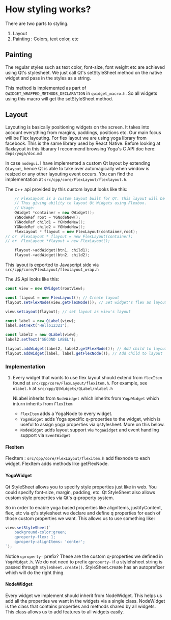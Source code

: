 # How styling works?

There are two parts to styling.

1. Layout
2. Painting : Colors, text color, etc

## Painting

The regular styles such as text color, font-size, font weight etc are achieved using Qt's stylesheet.
We just call Qt's setStyleSheet method on the native widget and pass in the styles as a string.

This method is implemented as part of `QWIDGET_WRAPPED_METHODS_DECLARATION` in `qwidget_macro.h`.
So all widgets using this macro will get the setStyleSheet method.

## Layout

Layouting is basically positioning widgets on the screen. It takes into account everything from margins, paddings, positions etc. Our main focus will be Flex layouting. For flex layout we are using yoga library from facebook. This is the same library used by React Native. Before looking at flaxlayout in this libarary I recommend browsing Yoga's C API doc here: `deps/yoga/doc.md`

In case `nodegui`. I have implemented a custom Qt layout by extending `QLayout`, hence Qt is able to take over automagically when window is resized or any other layouting event occurs.
You can find the implementation at `src/cpp/core/FlexLayout/flexlayout.h`.

The c++ api provided by this custom layout looks like this:

```cpp
    // FlexLayout is a custom Layout built for QT. This layout will be used to layout qt widgets using facebook's yoga library.
    // Thus giving ability to layout Qt Widgets using Flexbox.
    // Usage:
    QWidget *container = new QWidget();
    YGNodeRef root = YGNodeNew();
    YGNodeRef child1 = YGNodeNew();
    YGNodeRef child2 = YGNodeNew();
    FlexLayout * flayout = new FlexLayout(container,root);
// or  FlexLayout * flayout = new FlexLayout(container);
// or  FlexLayout *flayout = new FlexLayout();

    flayout->addWidget(btn1, child1);
    flayout->addWidget(btn2, child2);

```

This layout is exported to Javascript side via `src/cpp/core/FlexLayout/flexlayout_wrap.h`

The JS Api looks like this:

```js
const view = new QWidget(rootView);

const flayout = new FlexLayout(); // Create layout
flayout.setFlexNode(view.getFlexNode()); // Set widget's flex as layout's flex node.

view.setLayout(flayout); // set layout as view's layout

const label = new QLabel(view);
label.setText("Hello12321");

const label2 = new QLabel(view);
label2.setText("SECOND LABEL");

flayout.addWidget(label2, label2.getFlexNode()); // Add child to layout
flayout.addWidget(label, label.getFlexNode()); // Add child to layout
```

### Implementation

1. Every widget that wants to use flex layout should extend from `flexItem` found at `src/cpp/core/FlexLayout/flexitem.h`.
   For example, see `nlabel.h` at `src/cpp/QtWidgets/QLabel/nlabel.h`

   NLabel inherits from `NodeWidget` which inherits from `YogaWidget` which inturn inherits from `FlexItem`

   - `FlexItem` adds a YogaNode to every widget.
   - `YogaWidget` adds Yoga specific q-properties to the widget, which is useful to assign yoga properties via qstylesheet. More on this below.
   - `NodeWidget` adds layout support via `YogaWidget` and event handling support via `EventWidget`

#### FlexItem

FlexItem : `src/cpp/core/FlexLayout/flexitem.h` add flexnode to each widget.
FlexItem adds methods like getFlexNode.

#### YogaWidget

Qt StyleSheet allows you to specify style properties just like in web. You could specify font-size, margin, padding, etc. Qt StyleSheet also allows custom style properties via Qt's q-property system.

So in order to enable yoga based properties like alignItems, justifyContent, flex, etc via qt's stylesheet we
declare and define q properties for each of those custom properties we want.
This allows us to use something like:

```js
view.setStyleSheet(`
    background-color:green;
    qproperty-flex: 1;
    qproperty-alignItems: 'center';
`);
```

Notice `qproperty-` prefix? These are the custom q-properties we defined in `YogaWidget.h`. We do not need to prefix `qproperty-` if a stylehsheet string is passed through `StyleSheet.create()`. StyleSheet.create has an autoprefixer which will do the right thing.

#### NodeWidget

Every widget we implement should inherit from NodeWidget. This helps us add all the properties we want in the widgets via a single class. NodeWidget is the class that contains properties and methods shared by all widgets. This class allows us to add features to all widgets easily.
